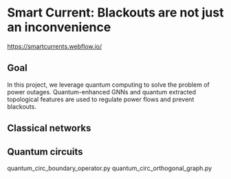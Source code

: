 # Smart Current: Blackouts are not just an inconvenience
https://smartcurrents.webflow.io/


## Goal

In this project, we leverage quantum computing to solve the problem of power outages. Quantum-enhanced GNNs and quantum extracted topological features are used to regulate power flows and prevent blackouts.

## Classical networks


## Quantum circuits
quantum_circ_boundary_operator.py
quantum_circ_orthogonal_graph.py

